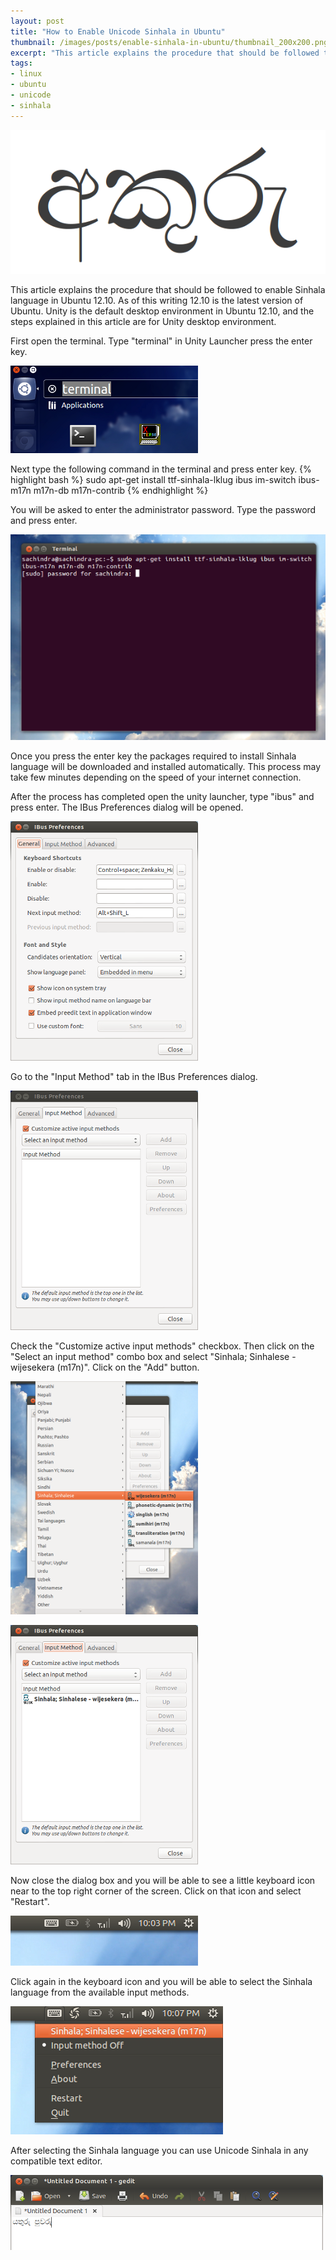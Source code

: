 ```yaml
---
layout: post
title: "How to Enable Unicode Sinhala in Ubuntu"
thumbnail: /images/posts/enable-sinhala-in-ubuntu/thumbnail_200x200.png
excerpt: "This article explains the procedure that should be followed to enable Sinhala language in Ubuntu 12.10. As of this writing 12.10 is the latest version of Ubuntu. Unity is the default desktop environment in Ubuntu 12.10, and the steps explained in this article are for Unity desktop environment."
tags:
- linux
- ubuntu
- unicode
- sinhala
---
```


<p class="post-image-p">
	<img src="/images/posts/enable-sinhala-in-ubuntu/sinhala_language_570x260.png" class="img-polaroid">
</p>
<p>This article explains the procedure that should be followed to enable Sinhala language in Ubuntu 12.10. As of this writing 12.10 is the latest version of Ubuntu. Unity is the default desktop environment in Ubuntu 12.10, and the steps explained in this article are for Unity desktop environment.</p>
<p>First open the terminal. Type "terminal" in Unity Launcher press the enter key.</p>
<p class="post-image-p">
	<img src="/images/posts/enable-sinhala-in-ubuntu/1_open_terminal_300x140.png" class="img-polaroid">
</p>
<p>Next type the following command in the terminal and press enter key. 
{% highlight bash %}
sudo apt-get install ttf-sinhala-lklug ibus im-switch ibus-m17n m17n-db m17n-contrib
{% endhighlight %}

You will be asked to enter the administrator password. Type the password and press enter.</p>
<p class="post-image-p">
	<img src="/images/posts/enable-sinhala-in-ubuntu/2_terminal_520x340.png" class="img-polaroid">
</p>
<p>Once you press the enter key the packages required to install Sinhala language will be downloaded and installed automatically. This process may take few minutes depending on the speed of your internet connection.</p>
<p>After the process has completed open the unity launcher, type "ibus" and press enter. The IBus Preferences dialog will be opened. </p>
<p class="post-image-p">
	<img src="/images/posts/enable-sinhala-in-ubuntu/3_ibus_300x383.png" class="img-polaroid">
</p>
<p>Go to the "Input Method" tab in the IBus Preferences dialog.</p>
<p class="post-image-p">
	<img src="/images/posts/enable-sinhala-in-ubuntu/4_ibus_input_method_tab_300x383.png" class="img-polaroid">
</p>
<p>Check the "Customize active input methods" checkbox. Then click on the "Select an input method" combo box and select "Sinhala; Sinhalese - wijesekera (m17n)". Click on the "Add" button.</p>
<p class="post-image-p">
	<img src="/images/posts/enable-sinhala-in-ubuntu/5_ibus_select_sinhala_300x373.png" class="img-polaroid">
</p>
<p class="post-image-p">
	<img src="/images/posts/enable-sinhala-in-ubuntu/6_after_selecting_sinhala_300x383.png" class="img-polaroid">
</p>
<p>Now close the dialog box and you will be able to see a little keyboard icon near to the top right corner of the screen. Click on that icon and select "Restart".</p>
<p class="post-image-p">
	<img src="/images/posts/enable-sinhala-in-ubuntu/7_ibus_icon_300x80.png" class="img-polaroid">
</p>
<p>Click again in the keyboard icon and you will be able to select the Sinhala language from the available input methods.</p>
<p class="post-image-p">
	<img src="/images/posts/enable-sinhala-in-ubuntu/8_ibus_icon_select_sinhala_340x205.png" class="img-polaroid">
</p>
<p>After selecting the Sinhala language you can use Unicode Sinhala in any compatible text editor.</p>
<p class="post-image-p">
	<img src="/images/posts/enable-sinhala-in-ubuntu/9_sinhala_typing_500x120.png" class="img-polaroid">
</p>

